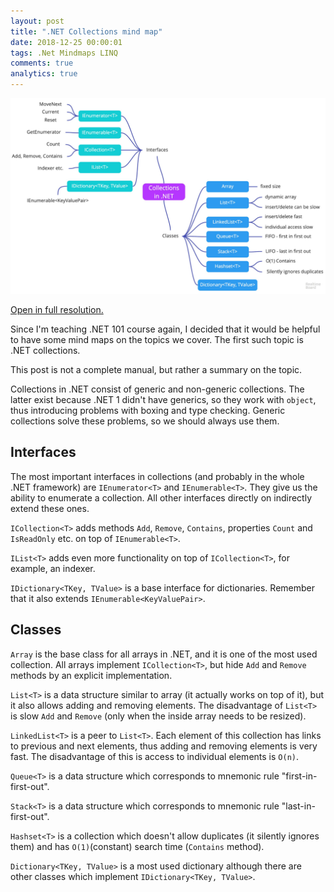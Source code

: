 ```yaml
---
layout: post
title: ".NET Collections mind map"
date: 2018-12-25 00:00:01
tags: .Net Mindmaps LINQ
comments: true
analytics: true
---
```


<img src='/public/images/mindmaps/Collections.jpg' alt="dot net .net collection mind map mindmap"/>

[Open in full resolution.](/public/images/mindmaps/Collections.jpg)

Since I'm teaching .NET 101 course again, I decided that it would be
helpful to have some mind maps on the topics we cover. The first such
topic is .NET collections.

This post is not a complete manual, but rather a summary on the topic.
<br>

Collections in .NET consist of generic and non-generic collections. The latter exist because .NET 1 didn't have generics, so they work with `object`, thus introducing problems with boxing and type checking. Generic collections solve these problems, so we should always use them.

## Interfaces

The most important interfaces in collections (and probably in the whole .NET framework) are `IEnumerator<T>` and `IEnumerable<T>`. They give us the ability
to enumerate a collection. All other interfaces directly on indirectly extend these ones.

`ICollection<T>` adds methods `Add`, `Remove`, `Contains`, properties `Count` and `IsReadOnly` etc. on top of `IEnumerable<T>`.

`IList<T>` adds even more functionality on top of `ICollection<T>`, for example, an indexer.

`IDictionary<TKey, TValue>` is a base interface for dictionaries. Remember that it also extends `IEnumerable<KeyValuePair>`.

## Classes

`Array` is the base class for all arrays in .NET, and it is one of the most used collection. All arrays implement `ICollection<T>`, but hide `Add` and `Remove` methods by an explicit implementation.

`List<T>` is a data structure similar to array (it actually works on top of it), but it also allows adding and removing elements. The disadvantage of
`List<T>` is slow `Add` and `Remove` (only when the inside array needs to be resized).

`LinkedList<T>` is a peer to `List<T>`. Each element of this collection has
links to previous and next elements, thus adding and removing elements is very fast. The disadvantage of this is access to individual elements is `O(n)`.

`Queue<T>` is a data structure which corresponds to mnemonic rule "first-in-first-out".

`Stack<T>` is a data structure which corresponds to mnemonic rule "last-in-first-out".

`Hashset<T>` is a collection which doesn't allow duplicates (it silently ignores them) and has `O(1)`(constant) search time (`Contains` method).

`Dictionary<TKey, TValue>` is a most used dictionary although there are other classes which implement `IDictionary<TKey, TValue>`.
